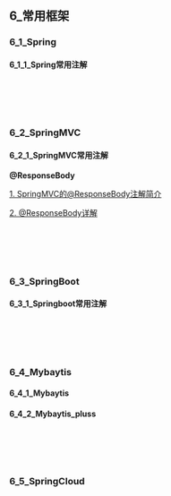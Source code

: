 ## 6_常用框架

### 6_1_Spring
#### 6_1_1_Spring常用注解





</br></br>
------------------------------------------------
### 6_2_SpringMVC
#### 6_2_1_SpringMVC常用注解
**@ResponseBody**

[1. SpringMVC的@ResponseBody注解简介](https://www.cnblogs.com/zxfei/p/11494143.html)

[2. @ResponseBody详解](https://blog.csdn.net/originations/article/details/89492884)








</br></br>
------------------------------------------------
### 6_3_SpringBoot
#### 6_3_1_Springboot常用注解




</br></br>
------------------------------------------------
### 6_4_Mybaytis
#### 6_4_1_Mybaytis



#### 6_4_2_Mybaytis_pluss




</br></br>
------------------------------------------------

### 6_5_SpringCloud












</br></br>
</br></br>
</br></br>
